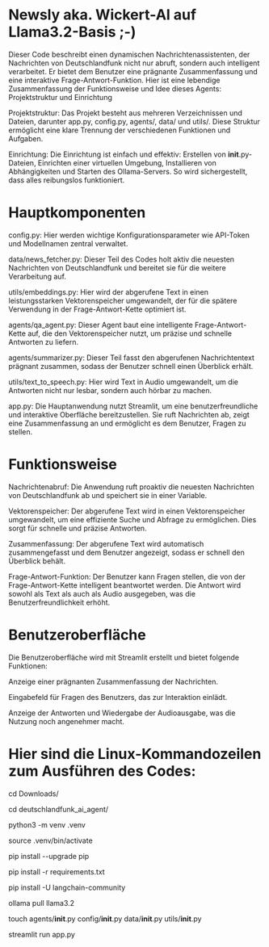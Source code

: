# Newsly aka. Wickert-AI auf Llama3.2-Basis ;-)

Dieser Code beschreibt einen dynamischen Nachrichtenassistenten, der Nachrichten von Deutschlandfunk nicht nur abruft, sondern auch intelligent verarbeitet. Er bietet dem Benutzer eine prägnante Zusammenfassung und eine interaktive Frage-Antwort-Funktion. Hier ist eine lebendige Zusammenfassung der Funktionsweise und Idee dieses Agents:
Projektstruktur und Einrichtung

Projektstruktur: Das Projekt besteht aus mehreren Verzeichnissen und Dateien, darunter app.py, config.py, agents/, data/ und utils/. Diese Struktur ermöglicht eine klare Trennung der verschiedenen Funktionen und Aufgaben.

Einrichtung: Die Einrichtung ist einfach und effektiv: Erstellen von __init__.py-Dateien, Einrichten einer virtuellen Umgebung, Installieren von Abhängigkeiten und Starten des Ollama-Servers. So wird sichergestellt, dass alles reibungslos funktioniert.

# Hauptkomponenten

config.py: Hier werden wichtige Konfigurationsparameter wie API-Token und Modellnamen zentral verwaltet.

data/news_fetcher.py: Dieser Teil des Codes holt aktiv die neuesten Nachrichten von Deutschlandfunk und bereitet sie für die weitere Verarbeitung auf.

utils/embeddings.py: Hier wird der abgerufene Text in einen leistungsstarken Vektorenspeicher umgewandelt, der für die spätere Verwendung in der Frage-Antwort-Kette optimiert ist.

agents/qa_agent.py: Dieser Agent baut eine intelligente Frage-Antwort-Kette auf, die den Vektorenspeicher nutzt, um präzise und schnelle Antworten zu liefern.

agents/summarizer.py: Dieser Teil fasst den abgerufenen Nachrichtentext prägnant zusammen, sodass der Benutzer schnell einen Überblick erhält.

utils/text_to_speech.py: Hier wird Text in Audio umgewandelt, um die Antworten nicht nur lesbar, sondern auch hörbar zu machen.

app.py: Die Hauptanwendung nutzt Streamlit, um eine benutzerfreundliche und interaktive Oberfläche bereitzustellen. Sie ruft Nachrichten ab, zeigt eine Zusammenfassung an und ermöglicht es dem Benutzer, Fragen zu stellen.

# Funktionsweise

Nachrichtenabruf: Die Anwendung ruft proaktiv die neuesten Nachrichten von Deutschlandfunk ab und speichert sie in einer Variable.

Vektorenspeicher: Der abgerufene Text wird in einen Vektorenspeicher umgewandelt, um eine effiziente Suche und Abfrage zu ermöglichen. Dies sorgt für schnelle und präzise Antworten.

Zusammenfassung: Der abgerufene Text wird automatisch zusammengefasst und dem Benutzer angezeigt, sodass er schnell den Überblick behält.

Frage-Antwort-Funktion: Der Benutzer kann Fragen stellen, die von der Frage-Antwort-Kette intelligent beantwortet werden. Die Antwort wird sowohl als Text als auch als Audio ausgegeben, was die Benutzerfreundlichkeit erhöht.

# Benutzeroberfläche

Die Benutzeroberfläche wird mit Streamlit erstellt und bietet folgende Funktionen:

Anzeige einer prägnanten Zusammenfassung der Nachrichten.

Eingabefeld für Fragen des Benutzers, das zur Interaktion einlädt.

Anzeige der Antworten und Wiedergabe der Audioausgabe, was die Nutzung noch angenehmer macht.


# Hier sind die Linux-Kommandozeilen zum Ausführen des Codes:

cd Downloads/

cd deutschlandfunk_ai_agent/

python3 -m venv .venv

source .venv/bin/activate

pip install --upgrade pip

pip install -r requirements.txt

pip install -U langchain-community

ollama pull llama3.2

touch agents/__init__.py config/__init__.py data/__init__.py utils/__init__.py

streamlit run app.py



